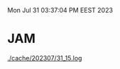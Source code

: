 Mon Jul 31 03:37:04 PM EEST 2023
# JAM
<a href='./cache/202307/31_15.log'>./cache/202307/31_15.log</a>
